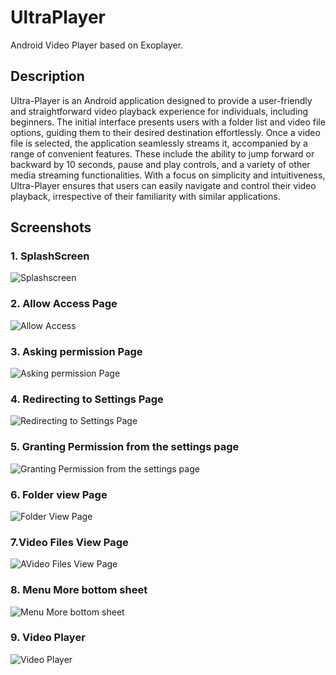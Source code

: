 # UltraPlayer
Android Video Player based on Exoplayer.
## Description
 Ultra-Player is an Android application designed to provide a user-friendly and straightforward video playback experience for individuals, including beginners. The initial interface presents users with a folder list and video file options, guiding them to their desired destination effortlessly. Once a video file is selected, the application seamlessly streams it, accompanied by a range of convenient features. 
 These include the ability to jump forward or backward by 10 seconds, pause and play controls, and a variety of other media streaming functionalities. 
 With a focus on simplicity and intuitiveness, Ultra-Player ensures that users can easily navigate and control their video playback, irrespective of their familiarity with similar applications. 

 ## Screenshots
### 1. SplashScreen
![Splashscreen](Screenshots/SPLASH%20SCREEN.jpg)

### 2. Allow Access Page
![Allow Access](Screenshots/ALLOW%20ACCESS.jpg)

### 3. Asking permission Page
![Asking permission Page](Screenshots/ASKING%20PERMISSION.jpg)

### 4. Redirecting to Settings Page
![Redirecting to Settings Page](Screenshots/REDIRECTING%20TO%20SETTINGS%20PAGE.jpg)

### 5. Granting Permission from the settings page
![Granting Permission from the settings page](Screenshots/GRANTING%20PERMISSION%20FROM%20SETTINGS.jpg)

### 6. Folder view Page
![Folder View Page](Screenshots/FOLDER%20VIEW.jpg)

### 7.Video Files View Page
![AVideo Files View Page](Screenshots/VIDEO%20FILES%20VIEW.jpg)

### 8. Menu More bottom sheet
![ Menu More bottom sheet](Screenshots/MORE%20MENU%20BOTTOM%20SHEET.jpg)

### 9. Video Player
![Video Player](Screenshots/VIDEO%20PLAYER.jpg)
